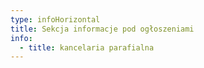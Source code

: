 ```yaml
---
type: infoHorizontal
title: Sekcja informacje pod ogłoszeniami
info:
  - title: kancelaria parafialna
---
```

